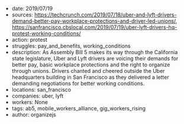- date: 2019/07/19
- sources: https://techcrunch.com/2019/07/18/uber-and-lyft-drivers-demand-better-pay-workplace-protections-and-driver-led-unions/, https://sanfrancisco.cbslocal.com/2019/07/19/uber-lyft-drivers-hq-protest-working-conditions/
- action: protest
- struggles: pay_and_benefits, working_conditions
- description: As Assembly Bill 5 makes its way through the California state legislature, Uber and Lyft drivers are voicing their demands for better pay, basic workplace protections and the right to organize through unions. Drivers chanted and cheered outside the Uber headquarters building in San Francisco as they delivered a letter demanding negotiations for better working conditions.
- locations: san_francisco
- companies: uber, lyft
- workers: None
- tags: ab5, mobile_workers_alliance, gig_workers_rising
- author: organizejs
